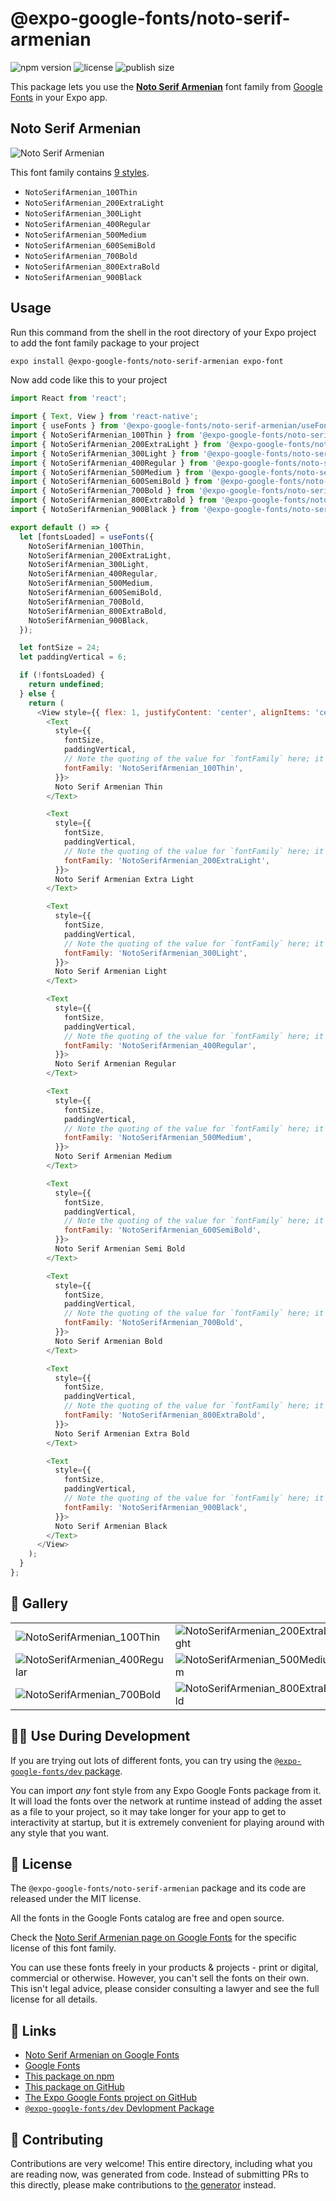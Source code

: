 # @expo-google-fonts/noto-serif-armenian

![npm version](https://flat.badgen.net/npm/v/@expo-google-fonts/noto-serif-armenian)
![license](https://flat.badgen.net/github/license/expo/google-fonts)
![publish size](https://flat.badgen.net/packagephobia/install/@expo-google-fonts/noto-serif-armenian)

This package lets you use the [**Noto Serif Armenian**](https://fonts.google.com/specimen/Noto+Serif+Armenian) font family from [Google Fonts](https://fonts.google.com/) in your Expo app.

## Noto Serif Armenian

![Noto Serif Armenian](./font-family.png)

This font family contains [9 styles](#-gallery).

- `NotoSerifArmenian_100Thin`
- `NotoSerifArmenian_200ExtraLight`
- `NotoSerifArmenian_300Light`
- `NotoSerifArmenian_400Regular`
- `NotoSerifArmenian_500Medium`
- `NotoSerifArmenian_600SemiBold`
- `NotoSerifArmenian_700Bold`
- `NotoSerifArmenian_800ExtraBold`
- `NotoSerifArmenian_900Black`

## Usage

Run this command from the shell in the root directory of your Expo project to add the font family package to your project
```sh
expo install @expo-google-fonts/noto-serif-armenian expo-font
```

Now add code like this to your project
```js
import React from 'react';

import { Text, View } from 'react-native';
import { useFonts } from '@expo-google-fonts/noto-serif-armenian/useFonts';
import { NotoSerifArmenian_100Thin } from '@expo-google-fonts/noto-serif-armenian/100Thin';
import { NotoSerifArmenian_200ExtraLight } from '@expo-google-fonts/noto-serif-armenian/200ExtraLight';
import { NotoSerifArmenian_300Light } from '@expo-google-fonts/noto-serif-armenian/300Light';
import { NotoSerifArmenian_400Regular } from '@expo-google-fonts/noto-serif-armenian/400Regular';
import { NotoSerifArmenian_500Medium } from '@expo-google-fonts/noto-serif-armenian/500Medium';
import { NotoSerifArmenian_600SemiBold } from '@expo-google-fonts/noto-serif-armenian/600SemiBold';
import { NotoSerifArmenian_700Bold } from '@expo-google-fonts/noto-serif-armenian/700Bold';
import { NotoSerifArmenian_800ExtraBold } from '@expo-google-fonts/noto-serif-armenian/800ExtraBold';
import { NotoSerifArmenian_900Black } from '@expo-google-fonts/noto-serif-armenian/900Black';

export default () => {
  let [fontsLoaded] = useFonts({
    NotoSerifArmenian_100Thin,
    NotoSerifArmenian_200ExtraLight,
    NotoSerifArmenian_300Light,
    NotoSerifArmenian_400Regular,
    NotoSerifArmenian_500Medium,
    NotoSerifArmenian_600SemiBold,
    NotoSerifArmenian_700Bold,
    NotoSerifArmenian_800ExtraBold,
    NotoSerifArmenian_900Black,
  });

  let fontSize = 24;
  let paddingVertical = 6;

  if (!fontsLoaded) {
    return undefined;
  } else {
    return (
      <View style={{ flex: 1, justifyContent: 'center', alignItems: 'center' }}>
        <Text
          style={{
            fontSize,
            paddingVertical,
            // Note the quoting of the value for `fontFamily` here; it expects a string!
            fontFamily: 'NotoSerifArmenian_100Thin',
          }}>
          Noto Serif Armenian Thin
        </Text>

        <Text
          style={{
            fontSize,
            paddingVertical,
            // Note the quoting of the value for `fontFamily` here; it expects a string!
            fontFamily: 'NotoSerifArmenian_200ExtraLight',
          }}>
          Noto Serif Armenian Extra Light
        </Text>

        <Text
          style={{
            fontSize,
            paddingVertical,
            // Note the quoting of the value for `fontFamily` here; it expects a string!
            fontFamily: 'NotoSerifArmenian_300Light',
          }}>
          Noto Serif Armenian Light
        </Text>

        <Text
          style={{
            fontSize,
            paddingVertical,
            // Note the quoting of the value for `fontFamily` here; it expects a string!
            fontFamily: 'NotoSerifArmenian_400Regular',
          }}>
          Noto Serif Armenian Regular
        </Text>

        <Text
          style={{
            fontSize,
            paddingVertical,
            // Note the quoting of the value for `fontFamily` here; it expects a string!
            fontFamily: 'NotoSerifArmenian_500Medium',
          }}>
          Noto Serif Armenian Medium
        </Text>

        <Text
          style={{
            fontSize,
            paddingVertical,
            // Note the quoting of the value for `fontFamily` here; it expects a string!
            fontFamily: 'NotoSerifArmenian_600SemiBold',
          }}>
          Noto Serif Armenian Semi Bold
        </Text>

        <Text
          style={{
            fontSize,
            paddingVertical,
            // Note the quoting of the value for `fontFamily` here; it expects a string!
            fontFamily: 'NotoSerifArmenian_700Bold',
          }}>
          Noto Serif Armenian Bold
        </Text>

        <Text
          style={{
            fontSize,
            paddingVertical,
            // Note the quoting of the value for `fontFamily` here; it expects a string!
            fontFamily: 'NotoSerifArmenian_800ExtraBold',
          }}>
          Noto Serif Armenian Extra Bold
        </Text>

        <Text
          style={{
            fontSize,
            paddingVertical,
            // Note the quoting of the value for `fontFamily` here; it expects a string!
            fontFamily: 'NotoSerifArmenian_900Black',
          }}>
          Noto Serif Armenian Black
        </Text>
      </View>
    );
  }
};

```

## 🔡 Gallery


||||
|-|-|-|
|![NotoSerifArmenian_100Thin](.//100Thin/NotoSerifArmenian_100Thin.ttf.png)|![NotoSerifArmenian_200ExtraLight](.//200ExtraLight/NotoSerifArmenian_200ExtraLight.ttf.png)|![NotoSerifArmenian_300Light](.//300Light/NotoSerifArmenian_300Light.ttf.png)||
|![NotoSerifArmenian_400Regular](.//400Regular/NotoSerifArmenian_400Regular.ttf.png)|![NotoSerifArmenian_500Medium](.//500Medium/NotoSerifArmenian_500Medium.ttf.png)|![NotoSerifArmenian_600SemiBold](.//600SemiBold/NotoSerifArmenian_600SemiBold.ttf.png)||
|![NotoSerifArmenian_700Bold](.//700Bold/NotoSerifArmenian_700Bold.ttf.png)|![NotoSerifArmenian_800ExtraBold](.//800ExtraBold/NotoSerifArmenian_800ExtraBold.ttf.png)|![NotoSerifArmenian_900Black](.//900Black/NotoSerifArmenian_900Black.ttf.png)||


## 👩‍💻 Use During Development

If you are trying out lots of different fonts, you can try using the [`@expo-google-fonts/dev` package](https://github.com/expo/google-fonts/tree/master/font-packages/dev#readme).

You can import *any* font style from any Expo Google Fonts package from it. It will load the fonts
over the network at runtime instead of adding the asset as a file to your project, so it may take longer
for your app to get to interactivity at startup, but it is extremely convenient
for playing around with any style that you want.

## 📖 License

The `@expo-google-fonts/noto-serif-armenian` package and its code are released under the MIT license.

All the fonts in the Google Fonts catalog are free and open source.

Check the [Noto Serif Armenian page on Google Fonts](https://fonts.google.com/specimen/Noto+Serif+Armenian) for the specific license of this font family.

You can use these fonts freely in your products & projects - print or digital, commercial or otherwise. However, you can't sell the fonts on their own. This isn't legal advice, please consider consulting a lawyer and see the full license for all details.

## 🔗 Links

- [Noto Serif Armenian on Google Fonts](https://fonts.google.com/specimen/Noto+Serif+Armenian)
- [Google Fonts](https://fonts.google.com/)
- [This package on npm](https://www.npmjs.com/package/@expo-google-fonts/noto-serif-armenian)
- [This package on GitHub](https://github.com/expo/google-fonts/tree/master/font-packages/noto-serif-armenian)
- [The Expo Google Fonts project on GitHub](https://github.com/expo/google-fonts)
- [`@expo-google-fonts/dev` Devlopment Package](https://github.com/expo/google-fonts/tree/master/font-packages/dev)

## 🤝 Contributing

Contributions are very welcome! This entire directory, including what you are reading now, was generated from code. Instead of submitting PRs to this directly, please make contributions to [the generator](https://github.com/expo/google-fonts/tree/master/packages/generator) instead.
